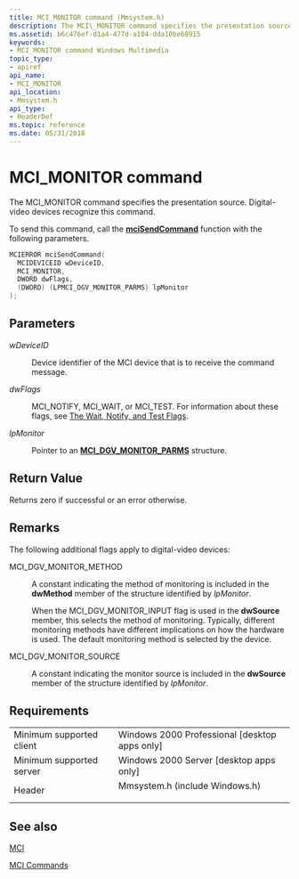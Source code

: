 ```yaml
---
title: MCI_MONITOR command (Mmsystem.h)
description: The MCI\_MONITOR command specifies the presentation source. Digital-video devices recognize this command.
ms.assetid: b6c476ef-d1a4-477d-a104-dda10be60915
keywords:
- MCI_MONITOR command Windows Multimedia
topic_type:
- apiref
api_name:
- MCI_MONITOR
api_location:
- Mmsystem.h
api_type:
- HeaderDef
ms.topic: reference
ms.date: 05/31/2018
---
```


# MCI\_MONITOR command

The MCI\_MONITOR command specifies the presentation source. Digital-video devices recognize this command.

To send this command, call the [**mciSendCommand**](https://msdn.microsoft.com/library/Dd757160(v=VS.85).aspx) function with the following parameters.


```C++
MCIERROR mciSendCommand(
  MCIDEVICEID wDeviceID, 
  MCI_MONITOR, 
  DWORD dwFlags, 
  (DWORD) (LPMCI_DGV_MONITOR_PARMS) lpMonitor
);
```



## Parameters

<dl> <dt>

<span id="wDeviceID"></span><span id="wdeviceid"></span><span id="WDEVICEID"></span>*wDeviceID*
</dt> <dd>

Device identifier of the MCI device that is to receive the command message.

</dd> <dt>

<span id="dwFlags"></span><span id="dwflags"></span><span id="DWFLAGS"></span>*dwFlags*
</dt> <dd>

MCI\_NOTIFY, MCI\_WAIT, or MCI\_TEST. For information about these flags, see [The Wait, Notify, and Test Flags](the-wait-notify-and-test-flags.md).

</dd> <dt>

<span id="lpMonitor"></span><span id="lpmonitor"></span><span id="LPMONITOR"></span>*lpMonitor*
</dt> <dd>

Pointer to an [**MCI\_DGV\_MONITOR\_PARMS**](/windows/desktop/api/Digitalv/ns-digitalv-mci_dgv_monitor_parms) structure.

</dd> </dl>

## Return Value

Returns zero if successful or an error otherwise.

## Remarks

The following additional flags apply to digital-video devices:

<dl> <dt>

<span id="MCI_DGV_MONITOR_METHOD"></span><span id="mci_dgv_monitor_method"></span>MCI\_DGV\_MONITOR\_METHOD
</dt> <dd>

A constant indicating the method of monitoring is included in the **dwMethod** member of the structure identified by *lpMonitor*.

When the MCI\_DGV\_MONITOR\_INPUT flag is used in the **dwSource** member, this selects the method of monitoring. Typically, different monitoring methods have different implications on how the hardware is used. The default monitoring method is selected by the device.

</dd> <dt>

<span id="MCI_DGV_MONITOR_SOURCE"></span><span id="mci_dgv_monitor_source"></span>MCI\_DGV\_MONITOR\_SOURCE
</dt> <dd>

A constant indicating the monitor source is included in the **dwSource** member of the structure identified by *lpMonitor*.

</dd> </dl>

## Requirements



|                                     |                                                                                                           |
|-------------------------------------|-----------------------------------------------------------------------------------------------------------|
| Minimum supported client<br/> | Windows 2000 Professional \[desktop apps only\]<br/>                                                |
| Minimum supported server<br/> | Windows 2000 Server \[desktop apps only\]<br/>                                                      |
| Header<br/>                   | <dl> <dt>Mmsystem.h (include Windows.h)</dt> </dl> |



## See also

<dl> <dt>

[MCI](mci.md)
</dt> <dt>

[MCI Commands](mci-commands.md)
</dt> </dl>

 

 





